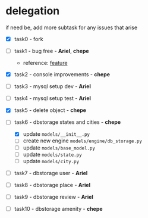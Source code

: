 # delegation

if need be, add more subtask for any issues that arise 

- [x] task0 - fork

- [ ] task1 - bug free - **Ariel**, **chepe**
	- reference: [feature](https://docs.python.org/3/library/unittest.html#skipping-tests-and-expected-failures)

- [x] task2 - console improvements - **chepe**

- [ ] task3 - mysql setup dev - **Ariel**

- [ ] task4 - mysql setup test - **Ariel**

- [x] task5 - delete object - **chepe**

- [ ] task6 - dbstorage states and cities - **chepe**
	- [x] update `models/__init__.py`
	- [ ] create new engine `models/engine/db_storage.py`
	- [ ] update `models/base_model.py`
	- [ ] update `models/state.py`
	- [ ] update `models/city.py`

- [ ] task7 - dbstorage user - **Ariel**

- [ ] task8 - dbstorage place - **Ariel**

- [ ] task9 - dbstorage review - **Ariel**

- [ ] task10 - dbstorage amenity - **chepe**

